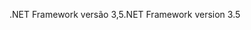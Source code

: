 <span data-ttu-id="97591-101">.NET Framework versão 3,5</span><span class="sxs-lookup"><span data-stu-id="97591-101">.NET Framework version 3.5</span></span>